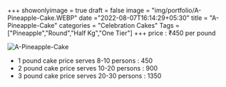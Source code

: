 +++
showonlyimage = true
draft = false
image = "img/portfolio/A-Pineapple-Cake.WEBP"
date ="2022-08-07T16:14:29+05:30"
title = "A-Pineapple-Cake"
categories = "Celebration Cakes"
Tags = ["Pineapple","Round","Half Kg","One Tier"]
+++
price : ₹450 per pound
<!--more-->
![A-Pineapple-Cake](/img/portfolio/A-Pineapple-Cake.WEBP)
* 1 pound cake price serves 8-10 persons : 450
* 2 pound cake price serves 10-20 persons : 900
* 3 pound cake price serves 20-30 persons : 1350
